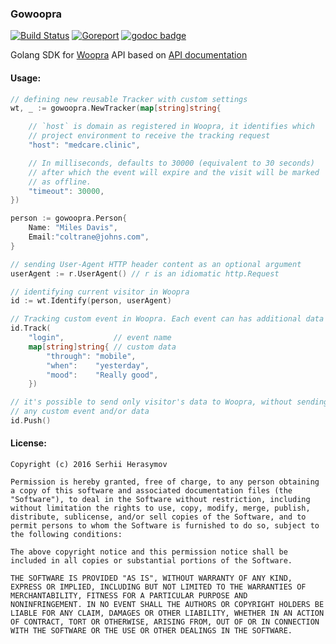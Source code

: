 ### Gowoopra

[![Build Status](https://travis-ci.org/grsmv/gowoopra.svg)](https://travis-ci.org/grsmv/gowoopra)
[![Goreport](https://goreportcard.com/badge/github.com/grsmv/gowoopra)](https://goreportcard.com/report/github.com/grsmv/gowoopra)
[![godoc badge](http://godoc.org/github.com/grsmv/gowoopra?status.png)](http://godoc.org/github.com/grsmv/gowoopra)

Golang SDK for [Woopra](https://www.woopra.com) API based on  [API documentation](https://www.woopra.com/docs/developer/http-tracking-api/)

#### Usage:

```go
// defining new reusable Tracker with custom settings
wt, _ := gowoopra.NewTracker(map[string]string{

    // `host` is domain as registered in Woopra, it identifies which
    // project environment to receive the tracking request
    "host": "medcare.clinic",

    // In milliseconds, defaults to 30000 (equivalent to 30 seconds)
    // after which the event will expire and the visit will be marked
    // as offline.
    "timeout": 30000,
})

person := gowoopra.Person{
    Name: "Miles Davis",
    Email:"coltrane@johns.com",
}

// sending User-Agent HTTP header content as an optional argument
userAgent := r.UserAgent() // r is an idiomatic http.Request

// identifying current visitor in Woopra
id := wt.Identify(person, userAgent)

// Tracking custom event in Woopra. Each event can has additional data
id.Track(
    "login",           // event name
    map[string]string{ // custom data
        "through": "mobile",
        "when":    "yesterday",
        "mood":    "Really good",
    })

// it's possible to send only visitor's data to Woopra, without sending 
// any custom event and/or data
id.Push()
```

#### License:

```
Copyright (c) 2016 Serhii Herasymov

Permission is hereby granted, free of charge, to any person obtaining
a copy of this software and associated documentation files (the
"Software"), to deal in the Software without restriction, including
without limitation the rights to use, copy, modify, merge, publish,
distribute, sublicense, and/or sell copies of the Software, and to
permit persons to whom the Software is furnished to do so, subject to
the following conditions:

The above copyright notice and this permission notice shall be
included in all copies or substantial portions of the Software.

THE SOFTWARE IS PROVIDED "AS IS", WITHOUT WARRANTY OF ANY KIND,
EXPRESS OR IMPLIED, INCLUDING BUT NOT LIMITED TO THE WARRANTIES OF
MERCHANTABILITY, FITNESS FOR A PARTICULAR PURPOSE AND
NONINFRINGEMENT. IN NO EVENT SHALL THE AUTHORS OR COPYRIGHT HOLDERS BE
LIABLE FOR ANY CLAIM, DAMAGES OR OTHER LIABILITY, WHETHER IN AN ACTION
OF CONTRACT, TORT OR OTHERWISE, ARISING FROM, OUT OF OR IN CONNECTION
WITH THE SOFTWARE OR THE USE OR OTHER DEALINGS IN THE SOFTWARE.
```


